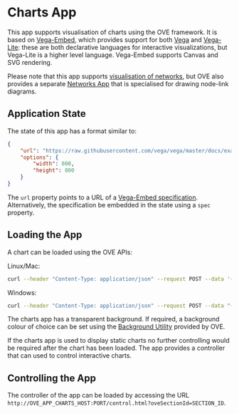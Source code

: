 # Charts App

This app supports visualisation of charts using the OVE framework. It is based on [Vega-Embed](https://github.com/vega/vega-embed), which provides support for both [Vega](https://vega.github.io/vega/) and [Vega-Lite](https://vega.github.io/vega-lite/): these are both declarative languages for interactive visualizations, but Vega-Lite is a higher level language. Vega-Embed supports Canvas and SVG rendering.

Please note that this app supports [visualisation of networks](https://vega.github.io/vega/examples/force-directed-layout/), but OVE also provides a separate [Networks App](../ove-app-networks/README.md) that is specialised for drawing node-link diagrams.

## Application State

The state of this app has a format similar to:

```json
{
    "url": "https://raw.githubusercontent.com/vega/vega/master/docs/examples/bar-chart.vg.json",
    "options": {
        "width": 800,
        "height": 800
    }
}
```

The `url` property points to a URL of a [Vega-Embed specification](https://vega.github.io/vega/docs/#specification). Alternatively, the specification be embedded in the state using a `spec` property.

## Loading the App

A chart can be loaded using the OVE APIs:

Linux/Mac:

```sh
curl --header "Content-Type: application/json" --request POST --data '{"app": {"url": "http://OVE_APP_CHARTS_HOST:PORT","states": {"load": {"url": "https://raw.githubusercontent.com/vega/vega/master/docs/examples/bar-chart.vg.json", "options": {"width": 800, "height": 800}}}}, "space": "OVE_SPACE", "h": 500, "w": 500, "y": 0, "x": 0}' http://OVE_CORE_HOST:PORT/section
```

Windows:

```sh
curl --header "Content-Type: application/json" --request POST --data "{\"app\": {\"url\": \"http://OVE_APP_CHARTS_HOST:PORT\", \"states\": {\"load\": {\"url\": \"https://raw.githubusercontent.com/vega/vega/master/docs/examples/bar-chart.vg.json\", \"options\": {\"width\": 800, \"height\": 800}}}}, \"space\": \"OVE_SPACE\", \"h\": 500, \"w\": 500, \"y\": 0, \"x\": 0}" http://OVE_CORE_HOST:PORT/section
```

The charts app has a transparent background. If required, a background colour of choice can be set using the [Background Utility](../ove-app-html/docs/UTIL_BACKGROUND.md) provided by OVE.

If the charts app is used to display static charts no further controlling would be required after the chart has been loaded. The app provides a controller that can used to control interactive charts.

## Controlling the App

The controller of the app can be loaded by accessing the URL `http://OVE_APP_CHARTS_HOST:PORT/control.html?oveSectionId=SECTION_ID`.

